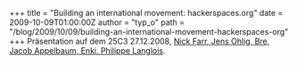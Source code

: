 +++
title = "Building an international movement: hackerspaces.org"
date = 2009-10-09T01:00:00Z
author = "typ_o"
path = "/blog/2009/10/09/building-an-international-movement-hackerspaces-org"
+++
Präsentation auf dem 25C3 27.12.2008, [Nick Farr, Jens Ohlig, Bre, Jacob
Appelbaum, Enki, Philippe
Langlois](https://chaosradio.ccc.de/25c3_m4v_2806.html).
